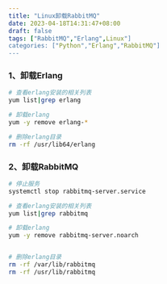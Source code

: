 ```yaml
---
title: "Linux卸载RabbitMQ"
date: 2023-04-18T14:31:47+08:00
draft: false
tags: ["RabbitMQ","Erlang",Linux"]
categories: ["Python","Erlang","RabbitMQ"]
---
```


### 1、卸载Erlang
```bash
# 查看erlang安装的相关列表
yum list|grep erlang

# 卸载erlang
yum -y remove erlang-*

# 删除erlang目录
rm -rf /usr/lib64/erlang
```

### 2、卸载RabbitMQ
```bash
# 停止服务
systemctl stop rabbitmq-server.service

# 查看erlang安装的相关列表
yum list|grep rabbitmq

# 卸载erlang
yum -y remove rabbitmq-server.noarch


# 删除erlang目录
rm -rf /var/lib/rabbitmq
rm -rf /usr/lib/rabbitmq
```

